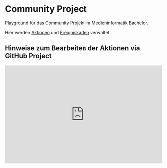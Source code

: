 # Community Project
Playground für das Community Projekt im Medieninformatik Bachelor.

Hier werden [Aktionen](https://github.com/users/cnoss/projects/5/views/9) und [Ereigniskarten](https://github.com/users/cnoss/projects/5/views/1) verwaltet. 

## Hinweise zum Bearbeiten der Aktionen via GitHub Project

<iframe width="560" height="315" style="width: 100%; aspect-ratio: 16/9" src="https://www.youtube.com/embed/dt5Sdy65vYg?si=JGfgjutEdGe_UG80" title="YouTube video player" frameborder="0" allow="accelerometer; autoplay; clipboard-write; encrypted-media; gyroscope; picture-in-picture; web-share" referrerpolicy="strict-origin-when-cross-origin" allowfullscreen></iframe>